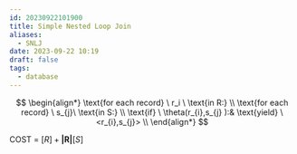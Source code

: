 ```yaml
---
id: 20230922101900
title: Simple Nested Loop Join
aliases:
  - SNLJ
date: 2023-09-22 10:19
draft: false
tags:
  - database
---
```


$$
\begin{align*} 
\text{for each record} \ r_i \ \text{in R:} \\
\text{for each record} \ s_{j}\ \text{in S:} \\
\text{if} \ \theta(r_{i},s_{j} ):& \text{yield} \ <r_{i},s_{j}> \\
\end{align*} 
$$

COST = $[R] + \boldsymbol{|R|}[S]$